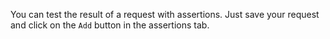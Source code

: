 You can test the result of a request with assertions. Just save your request and click on the `Add` button in the assertions tab.
